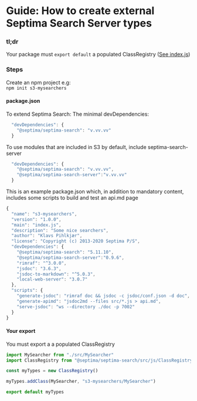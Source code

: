# Guide: How to create external Septima Search Server types  

### tl;dr  

Your package must `export default` a populated ClassRegistry ([See index.js](index.js))

### Steps

Create an npm project e.g:  
`npm init s3-mysearchers  `

#### package.json
To extend Septima Search: The minimal devDependencies:   
```js
  "devDependencies": {
    "@septima/septima-search": "v.vv.vv"
  }
```  

To use modules that are included in S3 by default, include septima-search-server  
```js
  "devDependencies": {
    "@septima/septima-search": "v.vv.vv",
    "@septima/septima-search-server":"v.vv.vv"
  }
```  

This is an example package.json which, in addition to mandatory content, includes some scripts to build and test an api.md page  
```js
{
  "name": "s3-mysearchers",
  "version": "1.0.0",
  "main": "index.js",
  "description": "Some nice searchers",
  "author": "Klavs Pihlkjær",
  "license": "Copyright (c) 2013-2020 Septima P/S",
  "devDependencies": {
    "@septima/septima-search": "5.11.10",
    "@septima/septima-search-server":"0.9.6",
    "rimraf": "^3.0.0",
    "jsdoc": "3.6.3",
    "jsdoc-to-markdown": "^5.0.3",
    "local-web-server": "3.0.7"
  },
  "scripts": {
    "generate-jsdoc": "rimraf doc && jsdoc -c jsdoc/conf.json -d doc",
    "generate-apimd": "jsdoc2md --files src/*.js > api.md",
    "serve-jsdoc": "ws --directory ./doc -p 7002"
  }
}  
```  

#### Your export  
You must export a a populated ClassRegistry  
```js
import MySearcher from "./src/MySearcher"
import ClassRegistry from "@septima/septima-search/src/js/ClassRegistry"

const myTypes = new ClassRegistry()

myTypes.addClass(MySearcher, "s3-mysearchers/MySearcher")

export default myTypes
```  
